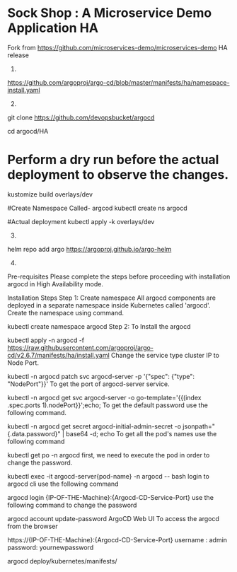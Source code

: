 # Sock Shop : A Microservice Demo Application HA

Fork from https://github.com/microservices-demo/microservices-demo
HA release

1.
https://github.com/argoproj/argo-cd/blob/master/manifests/ha/namespace-install.yaml

2.
git clone https://github.com/devopsbucket/argocd

cd argocd/HA

# Perform a dry run before the actual deployment to observe the changes.
kustomize build overlays/dev

#Create Namespace Called- argcod
kubectl create ns argocd

#Actual deployment
kubectl apply -k overlays/dev


3.
helm repo add argo https://argoproj.github.io/argo-helm

4.
Pre-requisites
Please complete the steps before proceeding with installation argocd  in High Availability mode.



Installation Steps
Step 1: Create namespace
All argocd components are deployed in a separate namespace inside Kubernetes called 'argocd'. Create the namespace using command.

kubectl create namespace argocd
Step 2: To Install the argocd


kubectl apply -n argocd -f https://raw.githubusercontent.com/argoproj/argo-cd/v2.6.7/manifests/ha/install.yaml
Change the service type cluster IP to Node Port.

kubectl -n argocd patch svc argocd-server -p '{"spec": {"type": "NodePort"}}'
To get the port of argocd-server service.

kubectl -n argocd  get svc argocd-server  -o go-template='{{(index .spec.ports 1).nodePort}}';echo;
To get the default password use the following command.

kubectl -n argocd get secret argocd-initial-admin-secret -o jsonpath="{.data.password}" | base64 -d; echo
To get all the pod's names use the following command

kubectl get po -n argocd
first, we need to execute the pod in order to change the password.

kubectl exec -it argocd-server{pod-name}  -n argocd -- bash
login to argocd cli use the following command

argocd login {IP-OF-THE-Machine}:{Argocd-CD-Service-Port}
use the following command to change the password

argocd account update-password
ArgoCD Web UI
To access the argocd from the browser

https://{IP-OF-THE-Machine}:{Argocd-CD-Service-Port}
username : admin
password: yournewpassword

argocd
deploy/kubernetes/manifests/
